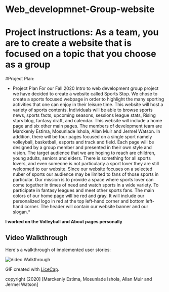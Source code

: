 # Web_developmnet-Group-website
# Project instructions: As a team, you are to create a website that is focused on a topic that you choose as a group

#Project Plan:
* Project Plan
For our Fall 2020 Intro to web development group project we have decided to create a website called Sports Stop. 
We chose to create a sports focused webpage in order to highlight the many sporting activities that one can enjoy in their leisure time. 
This website will host a variety of sports contents. Individuals will be able to browse sports news, sports facts, upcoming seasons, 
sessions league stats, Rising stars blog, fantasy draft, and calendar. This website will include a home page and six other main pages. 
The members of development team are Marckenly Estima, Mosunlade Ishola, Allan Muir and Jermel Watson. In addition, there will be four pages focused 
on a single sport namely volleyball, basketball, esports and track and field. Each page will be designed by a group member and presented in their own style and vision. 
The target audience that we are hoping to reach are children, young adults, seniors and elders. There is something for all sports lovers, and even someone is not 
particularly a sport lover they are still welcomed to our website. Since our website focuses on a selected nuber of sports our audience may be limited to fans of those 
sports in particular. Our mission is to provide a space where sports lover can come together in times of need and watch sports in a wide variety. 
To participate in fantasy leagues and meet other sports fans. The main colors of our home page will be red and gray. It will include our personalized logo in red at 
the top left-hand corner and bottom left-hand corner. The header will contain our website banner and our slogan.*

**I worked on the Volleyball and About pages personally**

## Video Walkthrough

Here's a walkthrough of implemented user stories:

<img src='https://github.com/JermelWatson/Web_developmnet-Group-website/blob/main/html%20dermo.gif' title='Video Walkthrough' width='' alt='Video Walkthrough' />

GIF created with [LiceCap](http://www.cockos.com/licecap/).



copyright [2020] [Marckenly Estima, Mosunlade Ishola, Allan Muir and Jermel Watson]
